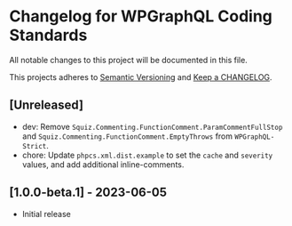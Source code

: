 # Changelog for WPGraphQL Coding Standards

All notable changes to this project will be documented in this file.

This projects adheres to [Semantic Versioning](https://semver.org/) and [Keep a CHANGELOG](https://keepachangelog.com/).

## [Unreleased]
- dev: Remove `Squiz.Commenting.FunctionComment.ParamCommentFullStop` and `Squiz.Commenting.FunctionComment.EmptyThrows` from `WPGraphQL-Strict`.
- chore: Update `phpcs.xml.dist.example` to set the `cache` and `severity` values, and add additional inline-comments.

## [1.0.0-beta.1] - 2023-06-05
- Initial release
